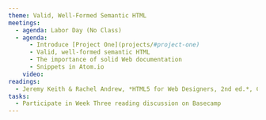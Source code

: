 ```yaml
---
theme: Valid, Well-Formed Semantic HTML
meetings:
  - agenda: Labor Day (No Class)
  - agenda:
      - Introduce [Project One](projects/#project-one)
      - Valid, well-formed semantic HTML
      - The importance of solid Web documentation
      - Snippets in Atom.io
    video:
readings:
  - Jeremy Keith & Rachel Andrew, *HTML5 for Web Designers, 2nd ed.*, Chapters&nbsp;5-6
tasks:
  - Participate in Week Three reading discussion on Basecamp
---
```

